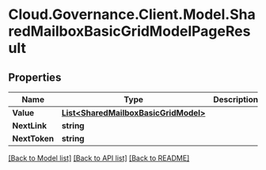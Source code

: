 # Cloud.Governance.Client.Model.SharedMailboxBasicGridModelPageResult
## Properties

Name | Type | Description | Notes
------------ | ------------- | ------------- | -------------
**Value** | [**List&lt;SharedMailboxBasicGridModel&gt;**](SharedMailboxBasicGridModel.md) |  | [optional] 
**NextLink** | **string** |  | [optional] 
**NextToken** | **string** |  | [optional] 

[[Back to Model list]](../README.md#documentation-for-models) [[Back to API list]](../README.md#documentation-for-api-endpoints) [[Back to README]](../README.md)

